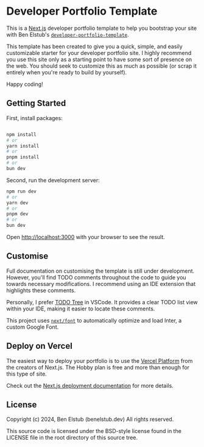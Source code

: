 # Developer Portfolio Template

This is a [Next.js](https://nextjs.org/) developer portfolio template to help you bootstrap your site with Ben Elstub's [`developer-portfolio-template`](https://github.com/benelstub/developer-portfolio-template).

This template has been created to give you a quick, simple, and easily customizable starter for your developer portfolio site. I highly recommend you use this site only as a starting point to have some sort of presence on the web. You should seek to customize this as much as possible (or scrap it entirely when you're ready to build by yourself).

Happy coding!

## Getting Started

First, install packages:

```bash

npm install
# or
yarn install
# or
pnpm install
# or
bun dev
```

Second, run the development server:

```bash
npm run dev
# or
yarn dev
# or
pnpm dev
# or
bun dev
```

Open [http://localhost:3000](http://localhost:3000) with your browser to see the result.

## Customise

Full documentation on customising the template is still under development. However, you'll find TODO comments throughout the code to guide you towards necessary modifications. I recommend using an IDE extension that highlights these comments.

Personally, I prefer [TODO Tree](https://marketplace.visualstudio.com/items?itemName=Gruntfuggly.todo-tree)
in VSCode. It provides a clear TODO list view within your IDE, making it easier to locate these comments.

This project uses [`next/font`](https://nextjs.org/docs/basic-features/font-optimization) to automatically optimize and load Inter, a custom Google Font.

## Deploy on Vercel

The easiest way to deploy your portfolio is to use the [Vercel Platform](https://vercel.com/new?utm_medium=default-template&filter=next.js&utm_source=create-next-app&utm_campaign=create-next-app-readme) from the creators of Next.js. The Hobby plan is free and more than enough for this type of site.

Check out the [Next.js deployment documentation](https://nextjs.org/docs/deployment) for more details.

## License

Copyright (c) 2024, Ben Elstub (benelstub.dev)
All rights reserved.

This source code is licensed under the BSD-style license found in the
LICENSE file in the root directory of this source tree.
